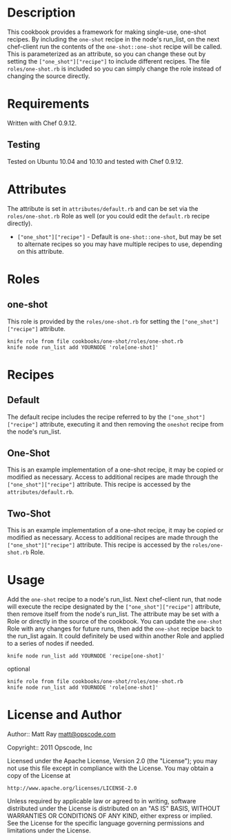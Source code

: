 Description
===========
This cookbook provides a framework for making single-use, one-shot recipes. By including the `one-shot` recipe in the node's run_list, on the next chef-client run the contents of the `one-shot::one-shot` recipe will be called. This is parameterized as an attribute, so you can change these out by setting the `["one_shot"]["recipe"]` to include different recipes. The file `roles/one-shot.rb` is included so you can simply change the role instead of changing the source directly.

Requirements
============
Written with Chef 0.9.12.

Testing
-------
Tested on Ubuntu 10.04 and 10.10 and tested with Chef 0.9.12.

Attributes
==========
The attribute is set in `attributes/default.rb` and can be set via the `roles/one-shot.rb` Role as well (or you could edit the `default.rb` recipe directly).

* `["one_shot"]["recipe"]` - Default is `one-shot::one-shot`, but may be set to alternate recipes so you may have multiple recipes to use, depending on this attribute.

Roles
=====
one-shot
--------
This role is provided by the `roles/one-shot.rb` for setting the `["one_shot"]["recipe"]` attribute. 

    knife role from file cookbooks/one-shot/roles/one-shot.rb 
    knife node run_list add YOURNODE 'role[one-shot]'


Recipes
=======
Default
-------
The default recipe includes the recipe referred to by the `["one_shot"]["recipe"]` attribute, executing it and then removing the `oneshot` recipe from the node's run_list.

One-Shot
--------
This is an example implementation of a one-shot recipe, it may be copied or modified as necessary. Access to additional recipes are made through the `["one_shot"]["recipe"]` attribute. This recipe is accessed by the `attributes/default.rb`.

Two-Shot
--------
This is an example implementation of a one-shot recipe, it may be copied or modified as necessary. Access to additional recipes are made through the `["one_shot"]["recipe"]` attribute. This recipe is accessed by the `roles/one-shot.rb` Role.

Usage
=====
Add the `one-shot` recipe to a node's run_list. Next chef-client run, that node will execute the recipe designated by the `["one_shot"]["recipe"]` attribute, then remove itself from the node's run_list. The attribute may be set with a Role or directly in the source of the cookbook. You can update the `one-shot` Role with any changes for future runs, then add the `one-shot` recipe back to the run_list again. It could definitely be used within another Role and applied to a series of nodes if needed.

    knife node run_list add YOURNODE 'recipe[one-shot]'

optional

    knife role from file cookbooks/one-shot/roles/one-shot.rb 
    knife node run_list add YOURNODE 'role[one-shot]'


License and Author
==================
Author:: Matt Ray <matt@opscode.com>

Copyright:: 2011 Opscode, Inc

Licensed under the Apache License, Version 2.0 (the "License");
you may not use this file except in compliance with the License.
You may obtain a copy of the License at

    http://www.apache.org/licenses/LICENSE-2.0

Unless required by applicable law or agreed to in writing, software
distributed under the License is distributed on an "AS IS" BASIS,
WITHOUT WARRANTIES OR CONDITIONS OF ANY KIND, either express or implied.
See the License for the specific language governing permissions and
limitations under the License.
